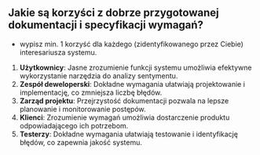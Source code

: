 ## Jakie są korzyści z dobrze przygotowanej dokumentacji i specyfikacji wymagań?
- wypisz min. 1 korzyść dla każdego (zidentyfikowanego przez Ciebie) interesariusza systemu.

1. **Użytkownicy**: Jasne zrozumienie funkcji systemu umożliwia efektywne wykorzystanie narzędzia do analizy sentymentu.
2. **Zespół deweloperski**: Dokładne wymagania ułatwiają projektowanie i implementację, co zmniejsza liczbę błędów.
3. **Zarząd projektu**: Przejrzystość dokumentacji pozwala na lepsze planowanie i monitorowanie postępów.
4. **Klienci**: Zrozumienie wymagań umożliwia dostarczenie produktu odpowiadającego ich potrzebom.
5. **Testerzy**: Dokładne wymagania ułatwiają testowanie i identyfikację błędów, co zapewnia jakość systemu.

